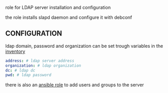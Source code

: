 role for LDAP server installation and configuration

the role installs slapd daemon and configure it with debconf

## CONFIGURATION

ldap domain, password and organization can be set trough variables
in the [inventory](INVENTORY%20STRUCTURE.md) 

```yaml
address: # ldap server address
organization: # ldap organization
dc: # ldap dc
pwd: # ldap password
```

there is also an [ansible role](LDAP%20SERVER%20USERS%20SETUP.md) to add users and groups to the server